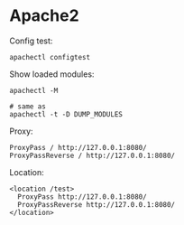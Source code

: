 # Apache2

Config test:

```shell
apachectl configtest
```

Show loaded modules:

```shell
apachectl -M

# same as
apachectl -t -D DUMP_MODULES
```

Proxy:

```
ProxyPass / http://127.0.0.1:8080/
ProxyPassReverse / http://127.0.0.1:8080/
```

Location:

```
<location /test>
  ProxyPass http://127.0.0.1:8080/
  ProxyPassReverse http://127.0.0.1:8080/
</location>
```
